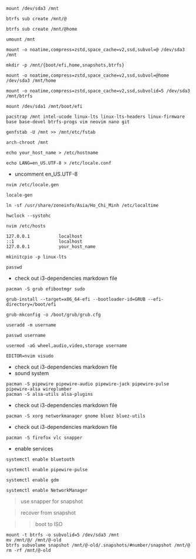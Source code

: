 ```
mount /dev/sda3 /mnt
```

```
btrfs sub create /mnt/@
```

```
btrfs sub create /mnt/@home
```

```
umount /mnt
```

```
mount -o noatime,compress=zstd,space_cache=v2,ssd,subvol=@ /dev/sda3 /mnt
```

```
mkdir -p /mnt/{boot/efi,home,snapshots,btrfs}
```

```
mount -o noatime,compress=zstd,space_cache=v2,ssd,subvol=@home /dev/sda3 /mnt/home
```

```
mount -o noatime,compress=zstd,space_cache=v2,ssd,subvolid=5 /dev/sda3 /mnt/btrfs
```

```
mount /dev/sda1 /mnt/boot/efi
```

```
pacstrap /mnt intel-ucode linux-lts linux-lts-headers linux-firmware base base-devel btrfs-progs vim neovim nano git
```

```
genfstab -U /mnt >> /mnt/etc/fstab
```

```
arch-chroot /mnt
```

```
echo your_host_name > /etc/hostname
```

```
echo LANG=en_US.UTF-8 > /etc/locale.conf
```

- uncomment en_US.UTF-8
```
nvim /etc/locale.gen
```

```
locale-gen
```

```
ln -sf /usr/share/zoneinfo/Asia/Ho_Chi_Minh /etc/localtime
```

```
hwclock --systohc
```

```
nvim /etc/hosts
```
```
127.0.0.1           localhost
::1                 localhost
127.0.0.1           your_host_name
```

```
mkinitcpio -p linux-lts
```

```
passwd
```

- check out i3-dependencies markdown file
```
pacman -S grub efibootmgr sudo
```

```
grub-install --target=x86_64-efi --bootloader-id=GRUB --efi-directory=/boot/efi
```

```
grub-mkconfig -o /boot/grub/grub.cfg
```

```
useradd -m username
```

```
passwd username
```

```
usermod -aG wheel,audio,video,storage username
```

```
EDITOR=nvim visudo
```

- check out i3-dependencies markdown file
- sound system
```
pacman -S pipewire pipewire-audio pipewire-jack pipewire-pulse pipewire-alsa wireplumber
pacman -S alsa-utils alsa-plugins
```

- check out i3-dependencies markdown file
```
pacman -S xorg networkmanager gnome bluez bluez-utils
```

- check out i3-dependencies markdown file
```
pacman -S firefox vlc snapper
```


- enable services 
```
systemctl enable bluetooth
```
```
systemctl enable pipewire-pulse
```
```
systemctl enable gdm
```
```
systemctl enable NetworkManager
```


> use snapper for snapshot

> recover from snapshot

>> boot to ISO
```
mount -t btrfs -o subvolid=5 /dev/sda3 /mnt
mv /mnt/@/ /mnt/@-old
btrfs subvolume snapshot /mnt/@-old/.snapshots/#number/snapshot /mnt/@
rm -rf /mnt/@-old
```
